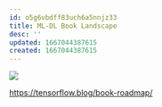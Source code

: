 ```yaml
---
id: o5g6vbdff83uch6a5nnjz33
title: ML-DL Book Landscape
desc: ''
updated: 1667044387615
created: 1667044387615
---
```



![](https://tensorflowkorea.files.wordpress.com/2021/10/book_roadmap.jpg)

https://tensorflow.blog/book-roadmap/
